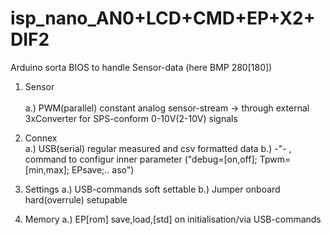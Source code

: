 # isp_nano_AN0+LCD+CMD+EP+X2+DIF2

Arduino sorta BIOS to handle Sensor-data (here BMP 280[180]) 

1. Sensor<br>  
  a.)  PWM(parallel)      <put> constant analog sensor-stream -> through external 3xConverter  for SPS-conform 0-10V(2-10V) signals

2. Connex<br>
  a.)  USB(serial)        <put> regular measured and csv formatted data
  b.)   -"-               <get>,<parse> command to configur inner parameter  ("debug=[on,off]; Tpwm=[min,max]; EPsave;.. aso")

3. Settings
  a.)  USB-commands       soft settable 
  b.)  Jumper             onboard hard(overrule) setupable
 
4. Memory
  a.)  EP[rom]            save,load,[std]  on initialisation/via USB-commands  
                         
  
